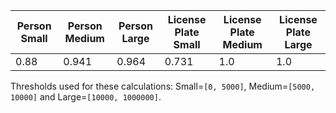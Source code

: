 | Person Small | Person Medium | Person Large | License Plate Small |  License Plate Medium  | License Plate Large |
| -------- | ----- | ----- | ----- | ----- | ----- |
| 0.88 | 0.941 | 0.964 | 0.731 | 1.0 | 1.0
Thresholds used for these calculations: Small=`[0, 5000]`, Medium=`[5000, 10000]` and Large=`[10000, 1000000]`.